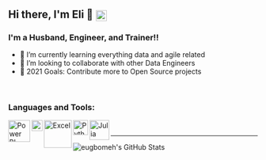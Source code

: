 ## Hi there, I'm Eli 👋 [<img align="center" alt="eugbomeh | LinkedIn" width="22px" src="https://www.flaticon.com/svg/static/icons/svg/174/174857.svg" />][linkedin]

### I'm a Husband, Engineer, and Trainer!!


- 🌱 I’m currently learning everything data and agile related
- 👯 I’m looking to collaborate with other Data Engineers
- 🥅 2021 Goals: Contribute more to Open Source projects

<br />

### Languages and Tools:

<img align="left" alt="Power BI" width="44px" src="https://www.onmsft.com/wp-content/uploads/2020/10/newpowerbiicon.jpg" />
<img align="left" alt="SQL" width="22px" src="https://icon-library.com/images/sql-icon/sql-icon-8.jpg" />
<img align="left" alt="Excel" width="56px" src="https://download.logo.wine/logo/Microsoft_Excel/Microsoft_Excel-Logo.wine.png" />
<img align="left" alt="Python" width="30px" src="https://cdn3.iconfinder.com/data/icons/logos-and-brands-adobe/512/267_Python-512.png" />
<img align="left" alt="Julia" width="40px" src="https://cdn.icon-icons.com/icons2/1381/PNG/128/julia_94934.png" />




<br />

---

<img align="center" alt="eugbomeh's GitHub Stats" src="https://github-readme-stats.vercel.app/api?username=eugbomeh&show_icons=true&hide_border=true&theme=dracula" />


[website]: https://eutomatics.com
[youtube]: https://youtube.com/eutomatics
[linkedin]: https://linkedin.com/in/eugbomeh